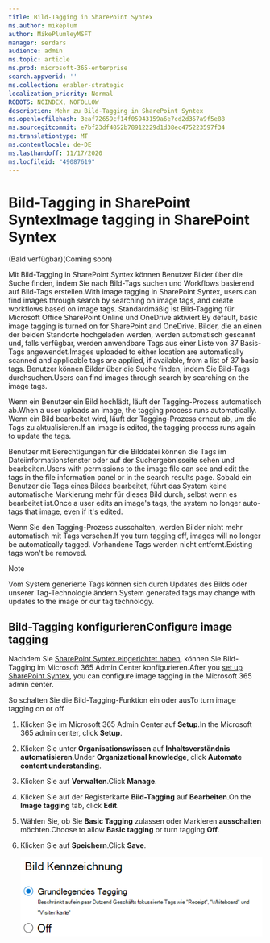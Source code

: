 ```yaml
---
title: Bild-Tagging in SharePoint Syntex
ms.author: mikeplum
author: MikePlumleyMSFT
manager: serdars
audience: admin
ms.topic: article
ms.prod: microsoft-365-enterprise
search.appverid: ''
ms.collection: enabler-strategic
localization_priority: Normal
ROBOTS: NOINDEX, NOFOLLOW
description: Mehr zu Bild-Tagging in SharePoint Syntex
ms.openlocfilehash: 3eaf72659cf14f05943159a6e7cd2d357a9f5e88
ms.sourcegitcommit: e7bf23df4852b78912229d1d38ec475223597f34
ms.translationtype: MT
ms.contentlocale: de-DE
ms.lasthandoff: 11/17/2020
ms.locfileid: "49087619"
---
```

# <a name="image-tagging-in-sharepoint-syntex"></a><span data-ttu-id="5a2fa-103">Bild-Tagging in SharePoint Syntex</span><span class="sxs-lookup"><span data-stu-id="5a2fa-103">Image tagging in SharePoint Syntex</span></span>

<span data-ttu-id="5a2fa-104">(Bald verfügbar)</span><span class="sxs-lookup"><span data-stu-id="5a2fa-104">(Coming soon)</span></span>

<span data-ttu-id="5a2fa-105">Mit Bild-Tagging in SharePoint Syntex können Benutzer Bilder über die Suche finden, indem Sie nach Bild-Tags suchen und Workflows basierend auf Bild-Tags erstellen.</span><span class="sxs-lookup"><span data-stu-id="5a2fa-105">With image tagging in SharePoint Syntex, users can find images through search by searching on image tags, and create workflows based on image tags.</span></span> <span data-ttu-id="5a2fa-106">Standardmäßig ist Bild-Tagging für Microsoft Office SharePoint Online und OneDrive aktiviert.</span><span class="sxs-lookup"><span data-stu-id="5a2fa-106">By default, basic image tagging is turned on for SharePoint and OneDrive.</span></span> <span data-ttu-id="5a2fa-107">Bilder, die an einen der beiden Standorte hochgeladen werden, werden automatisch gescannt und, falls verfügbar, werden anwendbare Tags aus einer Liste von 37 Basis-Tags angewendet.</span><span class="sxs-lookup"><span data-stu-id="5a2fa-107">Images uploaded to either location are automatically scanned and applicable tags are applied, if available, from a list of 37 basic tags.</span></span> <span data-ttu-id="5a2fa-108">Benutzer können Bilder über die Suche finden, indem Sie Bild-Tags durchsuchen.</span><span class="sxs-lookup"><span data-stu-id="5a2fa-108">Users can find images through search by searching on the image tags.</span></span>

<span data-ttu-id="5a2fa-109">Wenn ein Benutzer ein Bild hochlädt, läuft der Tagging-Prozess automatisch ab.</span><span class="sxs-lookup"><span data-stu-id="5a2fa-109">When a user uploads an image, the  tagging process runs automatically.</span></span> <span data-ttu-id="5a2fa-110">Wenn ein Bild bearbeitet wird, läuft der Tagging-Prozess erneut ab, um die Tags zu aktualisieren.</span><span class="sxs-lookup"><span data-stu-id="5a2fa-110">If an image is edited, the tagging process runs again to update the tags.</span></span>

<span data-ttu-id="5a2fa-111">Benutzer mit Berechtigungen für die Bilddatei können die Tags im Dateiinformationsfenster oder auf der Suchergebnisseite sehen und bearbeiten.</span><span class="sxs-lookup"><span data-stu-id="5a2fa-111">Users with permissions to the image file can see and edit the tags in the file information panel or in the search results page.</span></span> <span data-ttu-id="5a2fa-112">Sobald ein Benutzer die Tags eines Bildes bearbeitet, führt das System keine automatische Markierung mehr für dieses Bild durch, selbst wenn es bearbeitet ist.</span><span class="sxs-lookup"><span data-stu-id="5a2fa-112">Once a user edits an image's tags, the system no longer auto-tags that image, even if it's edited.</span></span>

<span data-ttu-id="5a2fa-113">Wenn Sie den Tagging-Prozess ausschalten, werden Bilder nicht mehr automatisch mit Tags versehen.</span><span class="sxs-lookup"><span data-stu-id="5a2fa-113">If you turn tagging off, images will no longer be automatically tagged.</span></span> <span data-ttu-id="5a2fa-114">Vorhandene Tags werden nicht entfernt.</span><span class="sxs-lookup"><span data-stu-id="5a2fa-114">Existing tags won't be removed.</span></span>

> [!NOTE]
> <span data-ttu-id="5a2fa-115">Vom System generierte Tags können sich durch Updates des Bilds oder unserer Tag-Technologie ändern.</span><span class="sxs-lookup"><span data-stu-id="5a2fa-115">System generated tags may change with updates to the image or our tag technology.</span></span>


## <a name="configure-image-tagging"></a><span data-ttu-id="5a2fa-116">Bild-Tagging konfigurieren</span><span class="sxs-lookup"><span data-stu-id="5a2fa-116">Configure image tagging</span></span>

<span data-ttu-id="5a2fa-117">Nachdem Sie [SharePoint Syntex eingerichtet haben](set-up-content-understanding.md), können Sie Bild-Tagging im Microsoft 365 Admin Center konfigurieren.</span><span class="sxs-lookup"><span data-stu-id="5a2fa-117">After you [set up SharePoint Syntex](set-up-content-understanding.md), you can configure image tagging in the Microsoft 365 admin center.</span></span>  

<span data-ttu-id="5a2fa-118">So schalten Sie die Bild-Tagging-Funktion ein oder aus</span><span class="sxs-lookup"><span data-stu-id="5a2fa-118">To turn image tagging on or off</span></span>

1. <span data-ttu-id="5a2fa-119">Klicken Sie im Microsoft 365 Admin Center auf **Setup**.</span><span class="sxs-lookup"><span data-stu-id="5a2fa-119">In the Microsoft 365 admin center, click **Setup**.</span></span>

2. <span data-ttu-id="5a2fa-120">Klicken Sie unter **Organisationswissen** auf **Inhaltsverständnis automatisieren**.</span><span class="sxs-lookup"><span data-stu-id="5a2fa-120">Under **Organizational knowledge**, click **Automate content understanding**.</span></span>

3. <span data-ttu-id="5a2fa-121">Klicken Sie auf **Verwalten**.</span><span class="sxs-lookup"><span data-stu-id="5a2fa-121">Click **Manage**.</span></span>

4. <span data-ttu-id="5a2fa-122">Klicken Sie auf der Registerkarte **Bild-Tagging** auf **Bearbeiten**.</span><span class="sxs-lookup"><span data-stu-id="5a2fa-122">On the **Image tagging** tab, click **Edit**.</span></span>

5. <span data-ttu-id="5a2fa-123">Wählen Sie, ob Sie **Basic Tagging** zulassen oder Markieren **ausschalten** möchten.</span><span class="sxs-lookup"><span data-stu-id="5a2fa-123">Choose to allow **Basic tagging** or turn tagging **Off**.</span></span>

6. <span data-ttu-id="5a2fa-124">Klicken Sie auf **Speichern**.</span><span class="sxs-lookup"><span data-stu-id="5a2fa-124">Click **Save**.</span></span>

    ![Screenshot der Bild-Tagging-Steuerung](../media/content-understanding/sharepoint-syntex-image-tagging-control.png)
